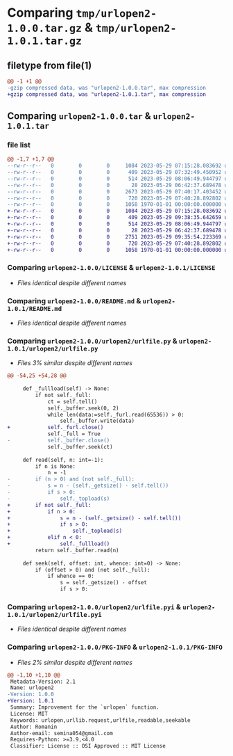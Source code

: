 # Comparing `tmp/urlopen2-1.0.0.tar.gz` & `tmp/urlopen2-1.0.1.tar.gz`

## filetype from file(1)

```diff
@@ -1 +1 @@
-gzip compressed data, was "urlopen2-1.0.0.tar", max compression
+gzip compressed data, was "urlopen2-1.0.1.tar", max compression
```

## Comparing `urlopen2-1.0.0.tar` & `urlopen2-1.0.1.tar`

### file list

```diff
@@ -1,7 +1,7 @@
--rw-r--r--   0        0        0     1084 2023-05-29 07:15:28.083692 urlopen2-1.0.0/LICENSE
--rw-r--r--   0        0        0      409 2023-05-29 07:32:49.450952 urlopen2-1.0.0/pyproject.toml
--rw-r--r--   0        0        0      514 2023-05-29 08:06:49.944797 urlopen2-1.0.0/README.md
--rw-r--r--   0        0        0       28 2023-05-29 06:42:37.689478 urlopen2-1.0.0/urlopen2/__init__.py
--rw-r--r--   0        0        0     2673 2023-05-29 07:40:17.403452 urlopen2-1.0.0/urlopen2/urlfile.py
--rw-r--r--   0        0        0      720 2023-05-29 07:40:28.892802 urlopen2-1.0.0/urlopen2/urlfile.pyi
--rw-r--r--   0        0        0     1058 1970-01-01 00:00:00.000000 urlopen2-1.0.0/PKG-INFO
+-rw-r--r--   0        0        0     1084 2023-05-29 07:15:28.083692 urlopen2-1.0.1/LICENSE
+-rw-r--r--   0        0        0      409 2023-05-29 09:38:35.642659 urlopen2-1.0.1/pyproject.toml
+-rw-r--r--   0        0        0      514 2023-05-29 08:06:49.944797 urlopen2-1.0.1/README.md
+-rw-r--r--   0        0        0       28 2023-05-29 06:42:37.689478 urlopen2-1.0.1/urlopen2/__init__.py
+-rw-r--r--   0        0        0     2751 2023-05-29 09:35:54.223369 urlopen2-1.0.1/urlopen2/urlfile.py
+-rw-r--r--   0        0        0      720 2023-05-29 07:40:28.892802 urlopen2-1.0.1/urlopen2/urlfile.pyi
+-rw-r--r--   0        0        0     1058 1970-01-01 00:00:00.000000 urlopen2-1.0.1/PKG-INFO
```

### Comparing `urlopen2-1.0.0/LICENSE` & `urlopen2-1.0.1/LICENSE`

 * *Files identical despite different names*

### Comparing `urlopen2-1.0.0/README.md` & `urlopen2-1.0.1/README.md`

 * *Files identical despite different names*

### Comparing `urlopen2-1.0.0/urlopen2/urlfile.py` & `urlopen2-1.0.1/urlopen2/urlfile.py`

 * *Files 3% similar despite different names*

```diff
@@ -54,25 +54,28 @@
     
     def _fullload(self) -> None:
         if not self._full:
             ct = self.tell()
             self._buffer.seek(0, 2)
             while len(data:=self._furl.read(65536)) > 0:
                 self._buffer.write(data)
+            self._furl.close()
             self._full = True
-            self._buffer.close()
             self._buffer.seek(ct)
     
     def read(self, n: int=-1):
         if n is None:
             n = -1
-        if (n > 0) and (not self._full):
-            s = n - (self._getsize() - self.tell())
-            if s > 0:
-                self._topload(s)
+        if not self._full:
+            if n > 0:
+                s = n - (self._getsize() - self.tell())
+                if s > 0:
+                    self._topload(s)
+            elif n < 0:
+                self._fullload()
         return self._buffer.read(n)
     
     def seek(self, offset: int, whence: int=0) -> None:
         if (offset > 0) and (not self._full):
             if whence == 0:
                 s = self._getsize() - offset
                 if s > 0:
```

### Comparing `urlopen2-1.0.0/urlopen2/urlfile.pyi` & `urlopen2-1.0.1/urlopen2/urlfile.pyi`

 * *Files identical despite different names*

### Comparing `urlopen2-1.0.0/PKG-INFO` & `urlopen2-1.0.1/PKG-INFO`

 * *Files 2% similar despite different names*

```diff
@@ -1,10 +1,10 @@
 Metadata-Version: 2.1
 Name: urlopen2
-Version: 1.0.0
+Version: 1.0.1
 Summary: Improvement for the `urlopen` function.
 License: MIT
 Keywords: urlopen,urllib.request,urlfile,readable,seekable
 Author: Romanin
 Author-email: semina054@gmail.com
 Requires-Python: >=3.9,<4.0
 Classifier: License :: OSI Approved :: MIT License
```

